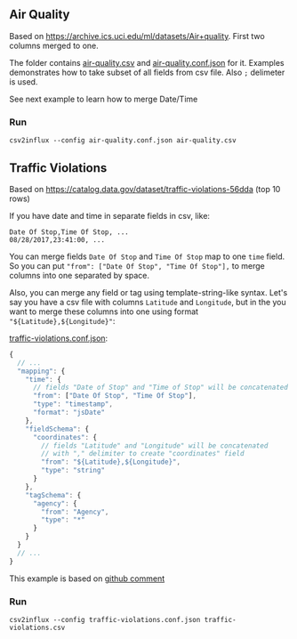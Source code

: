 ## Air Quality
Based on https://archive.ics.uci.edu/ml/datasets/Air+quality.
First two columns merged to one.

The folder contains [air-quality.csv](air-quality.csv) and [air-quality.conf.json](air-quality.conf.json) for it.
Examples demonstrates how to take subset of all fields from csv file. Also `;` delimeter is used.

See next example to learn how to merge Date/Time


### Run

```
csv2influx --config air-quality.conf.json air-quality.csv
```

## Traffic Violations

Based on https://catalog.data.gov/dataset/traffic-violations-56dda (top 10 rows)


If you have date and time in separate fields in csv, like:

```
Date Of Stop,Time Of Stop, ...
08/28/2017,23:41:00, ...
```

You can merge fields `Date Of Stop` and `Time Of Stop` map to one `time` field.
So you can put `"from": ["Date Of Stop", "Time Of Stop"],` to merge columns into one separated by space.

Also, you can merge any field or tag using template-string-like syntax. 
Let's say you have a csv file with columns `Latitude` and `Longitude`, but in the you want to merge
these columns into one using format `"${Latitude},${Longitude}"`:

[traffic-violations.conf.json](traffic-violations.conf.json):
```javascript
{
  // ...
  "mapping": {
    "time": {
      // fields "Date of Stop" and "Time of Stop" will be concatenated to create timestamp
      "from": ["Date Of Stop", "Time Of Stop"],
      "type": "timestamp",
      "format": "jsDate"
    },
    "fieldSchema": {
      "coordinates": {
        // fields "Latitude" and "Longitude" will be concatenated 
        // with "," delimiter to create "coordinates" field
        "from": "${Latitude},${Longitude}",
        "type": "string"
      }
    },
    "tagSchema": {
      "agency": {
        "from": "Agency",
        "type": "*"
      }
    }
  }
  // ...
}

```

This example is based on [github comment](https://github.com/CorpGlory/csv2influx/issues/28#issuecomment-335570628)

### Run

```
csv2influx --config traffic-violations.conf.json traffic-violations.csv
```
